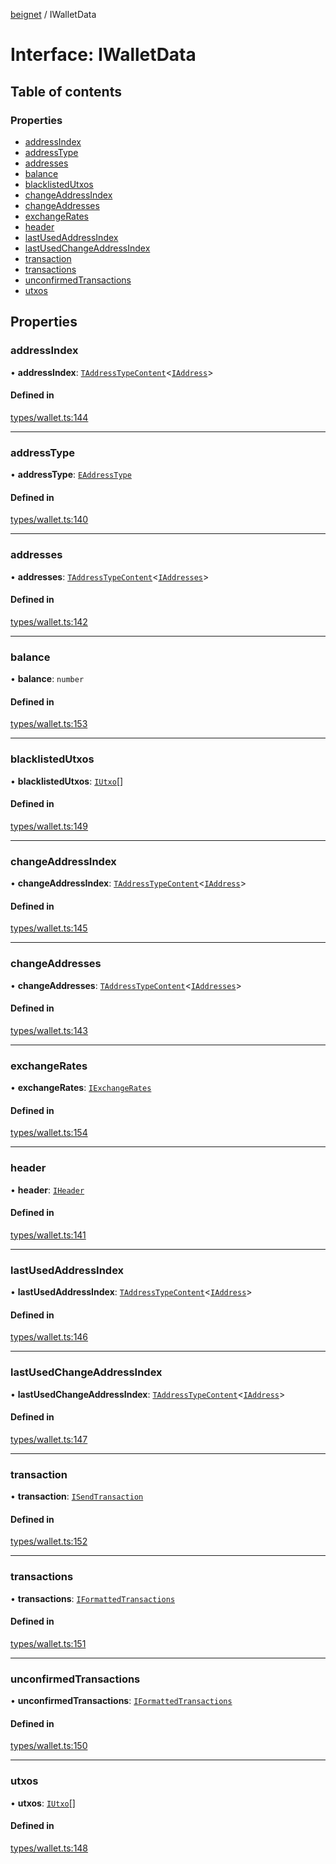 [beignet](../README.md) / IWalletData

# Interface: IWalletData

## Table of contents

### Properties

- [addressIndex](IWalletData.md#addressindex)
- [addressType](IWalletData.md#addresstype)
- [addresses](IWalletData.md#addresses)
- [balance](IWalletData.md#balance)
- [blacklistedUtxos](IWalletData.md#blacklistedutxos)
- [changeAddressIndex](IWalletData.md#changeaddressindex)
- [changeAddresses](IWalletData.md#changeaddresses)
- [exchangeRates](IWalletData.md#exchangerates)
- [header](IWalletData.md#header)
- [lastUsedAddressIndex](IWalletData.md#lastusedaddressindex)
- [lastUsedChangeAddressIndex](IWalletData.md#lastusedchangeaddressindex)
- [transaction](IWalletData.md#transaction)
- [transactions](IWalletData.md#transactions)
- [unconfirmedTransactions](IWalletData.md#unconfirmedtransactions)
- [utxos](IWalletData.md#utxos)

## Properties

### addressIndex

• **addressIndex**: [`TAddressTypeContent`](../README.md#taddresstypecontent)<[`IAddress`](IAddress.md)\>

#### Defined in

[types/wallet.ts:144](https://github.com/synonymdev/beignet/blob/8f99086/src/types/wallet.ts#L144)

___

### addressType

• **addressType**: [`EAddressType`](../enums/EAddressType.md)

#### Defined in

[types/wallet.ts:140](https://github.com/synonymdev/beignet/blob/8f99086/src/types/wallet.ts#L140)

___

### addresses

• **addresses**: [`TAddressTypeContent`](../README.md#taddresstypecontent)<[`IAddresses`](IAddresses.md)\>

#### Defined in

[types/wallet.ts:142](https://github.com/synonymdev/beignet/blob/8f99086/src/types/wallet.ts#L142)

___

### balance

• **balance**: `number`

#### Defined in

[types/wallet.ts:153](https://github.com/synonymdev/beignet/blob/8f99086/src/types/wallet.ts#L153)

___

### blacklistedUtxos

• **blacklistedUtxos**: [`IUtxo`](IUtxo.md)[]

#### Defined in

[types/wallet.ts:149](https://github.com/synonymdev/beignet/blob/8f99086/src/types/wallet.ts#L149)

___

### changeAddressIndex

• **changeAddressIndex**: [`TAddressTypeContent`](../README.md#taddresstypecontent)<[`IAddress`](IAddress.md)\>

#### Defined in

[types/wallet.ts:145](https://github.com/synonymdev/beignet/blob/8f99086/src/types/wallet.ts#L145)

___

### changeAddresses

• **changeAddresses**: [`TAddressTypeContent`](../README.md#taddresstypecontent)<[`IAddresses`](IAddresses.md)\>

#### Defined in

[types/wallet.ts:143](https://github.com/synonymdev/beignet/blob/8f99086/src/types/wallet.ts#L143)

___

### exchangeRates

• **exchangeRates**: [`IExchangeRates`](IExchangeRates.md)

#### Defined in

[types/wallet.ts:154](https://github.com/synonymdev/beignet/blob/8f99086/src/types/wallet.ts#L154)

___

### header

• **header**: [`IHeader`](IHeader.md)

#### Defined in

[types/wallet.ts:141](https://github.com/synonymdev/beignet/blob/8f99086/src/types/wallet.ts#L141)

___

### lastUsedAddressIndex

• **lastUsedAddressIndex**: [`TAddressTypeContent`](../README.md#taddresstypecontent)<[`IAddress`](IAddress.md)\>

#### Defined in

[types/wallet.ts:146](https://github.com/synonymdev/beignet/blob/8f99086/src/types/wallet.ts#L146)

___

### lastUsedChangeAddressIndex

• **lastUsedChangeAddressIndex**: [`TAddressTypeContent`](../README.md#taddresstypecontent)<[`IAddress`](IAddress.md)\>

#### Defined in

[types/wallet.ts:147](https://github.com/synonymdev/beignet/blob/8f99086/src/types/wallet.ts#L147)

___

### transaction

• **transaction**: [`ISendTransaction`](ISendTransaction.md)

#### Defined in

[types/wallet.ts:152](https://github.com/synonymdev/beignet/blob/8f99086/src/types/wallet.ts#L152)

___

### transactions

• **transactions**: [`IFormattedTransactions`](IFormattedTransactions.md)

#### Defined in

[types/wallet.ts:151](https://github.com/synonymdev/beignet/blob/8f99086/src/types/wallet.ts#L151)

___

### unconfirmedTransactions

• **unconfirmedTransactions**: [`IFormattedTransactions`](IFormattedTransactions.md)

#### Defined in

[types/wallet.ts:150](https://github.com/synonymdev/beignet/blob/8f99086/src/types/wallet.ts#L150)

___

### utxos

• **utxos**: [`IUtxo`](IUtxo.md)[]

#### Defined in

[types/wallet.ts:148](https://github.com/synonymdev/beignet/blob/8f99086/src/types/wallet.ts#L148)
